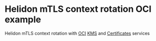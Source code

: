 # Helidon mTLS context rotation OCI example
Helidon mTLS context rotation with [OCI](https://www.oracle.com/cloud) [KMS](https://www.oracle.com/security/cloud-security/key-management) and [Certificates](https://www.oracle.com/security/cloud-security/ssl-tls-certificates) services
